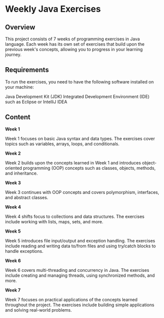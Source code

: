 # Weekly Java Exercises

## Overview

This project consists of 7 weeks of programming exercises in Java language. Each week has its own set of exercises that build upon the previous week's concepts, allowing you to progress in your learning journey.

## Requirements

To run the exercises, you need to have the following software installed on your machine:

Java Development Kit (JDK)
Integrated Development Environment (IDE) such as Eclipse or IntelliJ IDEA

## Content

**Week 1**

Week 1 focuses on basic Java syntax and data types. The exercises cover topics such as variables, arrays, loops, and conditionals.

**Week 2**

Week 2 builds upon the concepts learned in Week 1 and introduces object-oriented programming (OOP) concepts such as classes, objects, methods, and inheritance.

**Week 3**

Week 3 continues with OOP concepts and covers polymorphism, interfaces, and abstract classes.

**Week 4**

Week 4 shifts focus to collections and data structures. The exercises include working with lists, maps, sets, and more.

**Week 5**

Week 5 introduces file input/output and exception handling. The exercises include reading and writing data to/from files and using try/catch blocks to handle exceptions.

**Week 6**

Week 6 covers multi-threading and concurrency in Java. The exercises include creating and managing threads, using synchronized methods, and more.

**Week 7**

Week 7 focuses on practical applications of the concepts learned throughout the project. The exercises include building simple applications and solving real-world problems.
